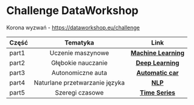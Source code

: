 # Challenge DataWorkshop
Korona wyzwań - https://dataworkshop.eu/challenge

|Część | Tematyka | Link |
| ------------- |:-------------:|:-------------:|
part1 | Uczenie maszynowe| **[Machine Learning](https://github.com/toskpl/Challenge_DW/tree/master/part1)**
part2 | Głębokie nauczanie |**[Deep Learning](https://github.com/toskpl/Challenge_DW/tree/master/part2)**
part3 | Autonomiczne auta | **[Automatic car](https://github.com/toskpl/Challenge_DW/tree/master/part3)**
part4 | Naturlane przetwarzanie języka | **[NLP](https://github.com/toskpl/Challenge_DW/tree/master/part4)**
part5 | Szeregi czasowe |**[Time Series](https://github.com/toskpl/Challenge_DW/tree/master/part5)**
